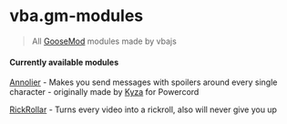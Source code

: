 # vba.gm-modules
> All [GooseMod](https://goosemod.com) modules made by vbajs

#### Currently available modules
[Annolier](https://github.com/vbajs/vba.gm-modules/tree/main/annolier) - Makes you send messages with spoilers around every single character - originally made by [Kyza](https://github.com/Kyza) for Powercord

[RickRollar](https://github.com/vbajs/vba.gm-modules/tree/main/rickrollar) - Turns every video into a rickroll, also will never give you up
